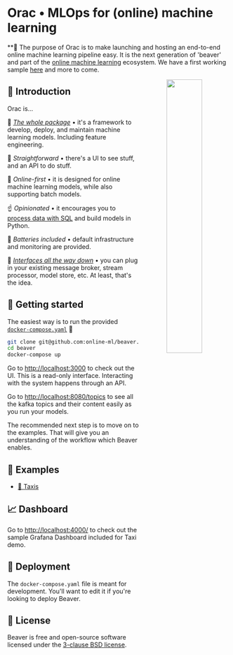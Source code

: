 <h1>Orac • MLOps for (online) machine learning</h1>

**🚧 The purpose of Orac is to make launching and hosting an end-to-end online machine learning pipeline easy. It is the next generation of 'beaver' and part of the [online machine learning](https://github.com/online-ml) ecosystem. We have a first working sample [here](https://github.com/MaxHalford/taxi-demo-rp-mz-rv-rd-st) and more to come.

<div align="center" >
  <img src="https://user-images.githubusercontent.com/18452001/214675829-7ef3f6f4-a1dc-41a2-9ce2-7b8cca3eb6df.png" width="40%" align="right" />
</div>

## 👋 Introduction

Orac is...

🍱 [*The whole package*](https://www.youtube.com/watch?v=nzFTmJnIakk&list=PLIU25-FciwNaz5PqWPiHmPCMOFYoEsJ8c&index=5) • it's a framework to develop, deploy, and maintain machine learning models. Including feature engineering.

🤟 *Straightforward* • there's a UI to see stuff, and an API to do stuff.

🍥 *Online-first* • it is designed for online machine learning models, while also supporting batch models.

☝️ *Opinionated* • it encourages you to [process data with SQL](https://www.ethanrosenthal.com/2022/05/10/database-bundling/) and build models in Python.

🔋 *Batteries included* • default infrastructure and monitoring are provided.

🐢 [*Interfaces all the way down*](https://vadosware.io/post/building-an-interface-with-one-implementation-is-unquestionably-right/) • you can plug in your existing message broker, stream processor, model store, etc. At least, that's the idea.

## 🤱 Getting started

The easiest way is to run the provided [`docker-compose.yaml`](docker-compose.yaml) 🐳

```sh
git clone git@github.com:online-ml/beaver.git
cd beaver
docker-compose up
```

Go to [http://localhost:3000](http://localhost:3000/) to check out the UI. This is a read-only interface. Interacting with the system happens through an API.

Go to [http://localhost:8080/topics](http://localhost:8080/topics) to see all the kafka topics and their content easily as you run your models.

The recommended next step is to move on to the examples. That will give you an understanding of the workflow which Beaver enables.

## 👀 Examples

- [🚕 Taxis](examples/taxis)

## 📈 Dashboard
Go to [http://localhost:4000/](http://localhost:4000/d/-GzUaVo4z/model-performance-dashboard-sample?orgId=1) to check out the sample Grafana Dashboard included for Taxi demo.

## 🚀 Deployment

The `docker-compose.yaml` file is meant for development. You'll want to edit it if you're looking to deploy Beaver.

## 📝 License

Beaver is free and open-source software licensed under the [3-clause BSD license](LICENSE).
